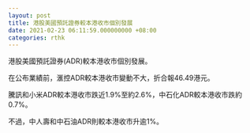 ```yaml
---
layout: post
title: 港股美國預託證券較本港收市個別發展
date: 2021-02-23 06:11:59.000000000 +08:00
categories: rthk
---
```


港股美國預託證券(ADR)較本港收市個別發展。

在公布業績前，滙控ADR較本港收市變動不大，折合報46.49港元。

騰訊和小米ADR較本港收市跌近1.9%至約2.6%，中石化ADR較本港收市跌約0.7%。

不過，中人壽和中石油ADR則較本港收市升逾1%。
